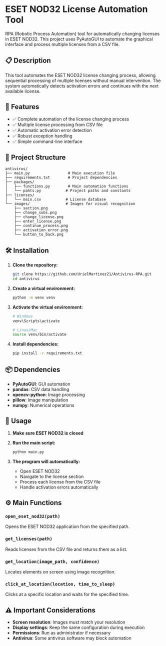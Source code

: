 # ESET NOD32 License Automation Tool

RPA (Robotic Process Automation) tool for automatically changing licenses in ESET NOD32. This project uses PyAutoGUI to automate the graphical interface and process multiple licenses from a CSV file.

## 📋 Description

This tool automates the ESET NOD32 license changing process, allowing sequential processing of multiple licenses without manual intervention. The system automatically detects activation errors and continues with the next available license.

## 🚀 Features

- ✅ Complete automation of the license changing process
- ✅ Multiple license processing from CSV file
- ✅ Automatic activation error detection
- ✅ Robust exception handling
- ✅ Simple command-line interface

## 📁 Project Structure

```
antivirus/
├── main.py                 # Main execution file
├── requirements.txt        # Project dependencies
├── packages/
│   ├── functions.py        # Main automation functions
│   └── pahts.py           # Project paths and constants
├── licenses/
│   └── main.csv           # License database
└── images/                # Images for visual recognition
    ├── section.png
    ├── change_subs.png
    ├── change_license.png
    ├── enter_license.png
    ├── continue_process.png
    ├── activation_error.png
    └── button_to_back.png
```

## 🛠️ Installation

1. **Clone the repository:**
   ```bash
   git clone https://github.com/UrielMartinez21/Antivirus-RPA.git
   cd antivirus
   ```

2. **Create a virtual environment:**
   ```bash
   python -m venv venv
   ```

3. **Activate the virtual environment:**
   ```bash
   # Windows
   venv\Scripts\activate
   
   # Linux/Mac
   source venv/bin/activate
   ```

4. **Install dependencies:**
   ```bash
   pip install -r requirements.txt
   ```

## 📦 Dependencies

- **PyAutoGUI**: GUI automation
- **pandas**: CSV data handling
- **opencv-python**: Image processing
- **pillow**: Image manipulation
- **numpy**: Numerical operations

## 🚀 Usage

1. **Make sure ESET NOD32 is closed**
2. **Run the main script:**
   ```bash
   python main.py
   ```

3. **The program will automatically:**
   - Open ESET NOD32
   - Navigate to the license section
   - Process each license from the CSV file
   - Handle activation errors automatically

## ⚙️ Main Functions

### `open_eset_nod32(path)`
Opens the ESET NOD32 application from the specified path.

### `get_licenses(path)`
Reads licenses from the CSV file and returns them as a list.

### `get_location(image_path, confidence)`
Locates elements on screen using image recognition.

### `click_at_location(location, time_to_sleep)`
Clicks at a specific location and waits for the specified time.

## ⚠️ Important Considerations

- **Screen resolution**: Images must match your resolution
- **Display settings**: Keep the same configuration during execution
- **Permissions**: Run as administrator if necessary
- **Antivirus**: Some antivirus software may block automation